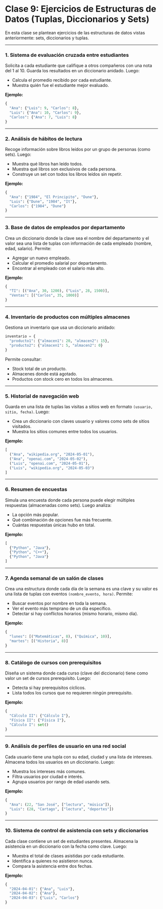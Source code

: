 # Clase 9: Ejercicios de Estructuras de Datos (Tuplas, Diccionarios y Sets)

En esta clase se plantean ejercicios de las estructuras de datos vistas anteriormente: sets, diccionarios y tuplas.

---

### 1. Sistema de evaluación cruzada entre estudiantes

Solicita a cada estudiante que califique a otros compañeros con una nota del 1 al 10. Guarda los resultados en un diccionario anidado. Luego:

- Calcula el promedio recibido por cada estudiante.
- Muestra quién fue el estudiante mejor evaluado.

**Ejemplo:**

```python
{
  "Ana": {"Luis": 9, "Carlos": 8},
  "Luis": {"Ana": 10, "Carlos": 9},
  "Carlos": {"Ana": 7, "Luis": 8}
}
```

---

### 2. Análisis de hábitos de lectura

Recoge información sobre libros leídos por un grupo de personas (como sets). Luego:

- Muestra qué libros han leído todos.
- Muestra qué libros son exclusivos de cada persona.
- Construye un set con todos los libros leídos sin repetir.

**Ejemplo:**

```python
{
  "Ana": {"1984", "El Principito", "Dune"},
  "Luis": {"Dune", "1984", "It"},
  "Carlos": {"1984", "Dune"}
}
```

---

### 3. Base de datos de empleados por departamento

Crea un diccionario donde la clave sea el nombre del departamento y el valor sea una lista de tuplas con información de cada empleado (nombre, edad, salario). Permite:

- Agregar un nuevo empleado.
- Calcular el promedio salarial por departamento.
- Encontrar al empleado con el salario más alto.

**Ejemplo:**

```python
{
  "TI": [("Ana", 30, 1200), ("Luis", 28, 1500)],
  "Ventas": [("Carlos", 35, 1000)]
}
```

---

### 4. Inventario de productos con múltiples almacenes

Gestiona un inventario que usa un diccionario anidado:

```python
inventario = {
  "producto1": {"almacen1": 20, "almacen2": 15},
  "producto2": {"almacen1": 5, "almacen2": 0}
}
```

Permite consultar:

- Stock total de un producto.
- Almacenes donde está agotado.
- Productos con stock cero en todos los almacenes.

---

### 5. Historial de navegación web

Guarda en una lista de tuplas las visitas a sitios web en formato `(usuario, sitio, fecha)`. Luego:

- Crea un diccionario con claves usuario y valores como sets de sitios visitados.
- Muestra los sitios comunes entre todos los usuarios.

**Ejemplo:**

```python
[
  ("Ana", "wikipedia.org", "2024-05-01"),
  ("Ana", "openai.com", "2024-05-02"),
  ("Luis", "openai.com", "2024-05-01"),
  ("Luis", "wikipedia.org", "2024-05-03")
]
```

---

### 6. Resumen de encuestas

Simula una encuesta donde cada persona puede elegir múltiples respuestas (almacenadas como sets). Luego analiza:

- La opción más popular.
- Qué combinación de opciones fue más frecuente.
- Cuántas respuestas únicas hubo en total.

**Ejemplo:**

```python
[
  {"Python", "Java"},
  {"Python", "C++"},
  {"Python", "Java"}
]
```

---

### 7. Agenda semanal de un salón de clases

Crea una estructura donde cada día de la semana es una clave y su valor es una lista de tuplas con eventos `(nombre_evento, hora)`. Permite:

- Buscar eventos por nombre en toda la semana.
- Ver el evento más temprano de un día específico.
- Detectar si hay conflictos horarios (mismo horario, mismo día).

**Ejemplo:**

```python
{
  "lunes": [("Matemáticas", 8), ("Química", 10)],
  "martes": [("Historia", 8)]
}
```

---

### 8. Catálogo de cursos con prerequisitos

Diseña un sistema donde cada curso (clave del diccionario) tiene como valor un set de cursos prerequisito. Luego:

- Detecta si hay prerequisitos cíclicos.
- Lista todos los cursos que no requieren ningún prerequisito.

**Ejemplo:**

```python
{
  "Cálculo II": {"Cálculo I"},
  "Física II": {"Física I"},
  "Cálculo I": set()
}
```

---

### 9. Análisis de perfiles de usuario en una red social

Cada usuario tiene una tupla con su edad, ciudad y una lista de intereses. Almacena todos los usuarios en un diccionario. Luego:

- Muestra los intereses más comunes.
- Filtra usuarios por ciudad e interés.
- Agrupa usuarios por rango de edad usando sets.

**Ejemplo:**

```python
{
  "Ana": (22, "San José", ["lectura", "música"]),
  "Luis": (28, "Cartago", ["lectura", "deportes"])
}
```

---

### 10. Sistema de control de asistencia con sets y diccionarios

Cada clase contiene un set de estudiantes presentes. Almacena la asistencia en un diccionario con la fecha como clave. Luego:

- Muestra el total de clases asistidas por cada estudiante.
- Identifica a quienes no asistieron nunca.
- Compara la asistencia entre dos fechas.

**Ejemplo:**

```python
{
  "2024-04-01": {"Ana", "Luis"},
  "2024-04-02": {"Ana"},
  "2024-04-03": {"Luis", "Carlos"}
}
```
